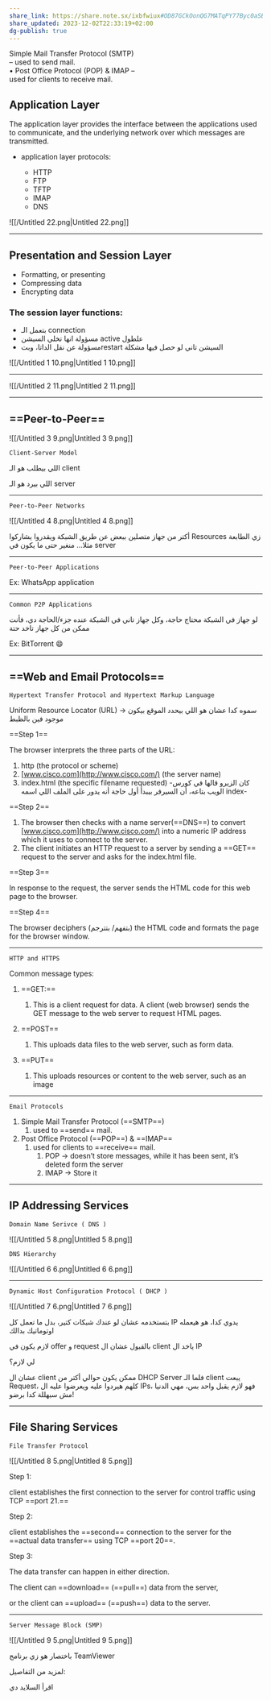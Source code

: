```yaml
---
share_link: https://share.note.sx/ixbfwiux#OD87GCkOonQG7MATqPY77Byc0aSB9DL1K8l5jdfSJZA
share_updated: 2023-12-02T22:33:19+02:00
dg-publish: true
---
```

Simple Mail Transfer Protocol (SMTP)  
– used to send mail.  
• Post Office Protocol (POP) & IMAP –  
used for clients to receive mail.

  

## Application Layer

The application layer provides the interface between the applications used to communicate, and the underlying network over which messages are transmitted.

- application layer protocols:
    
    - HTTP
    - FTP
    - TFTP
    - IMAP
    - DNS
    
      
    

![[/Untitled 22.png|Untitled 22.png]]

---

  

## Presentation and Session Layer

  

- Formatting, or presenting
- Compressing data
- Encrypting data

  

### The session layer functions:

- بتعمل الـ connection
- مسؤولة انها تخلي السيشن active علطول
- مسؤولة عن نقل الداتا، وبتrestart السيشن تاني لو حصل فيها مشكلة

![[/Untitled 1 10.png|Untitled 1 10.png]]

---

  

![[/Untitled 2 11.png|Untitled 2 11.png]]

---

  

## ==Peer-to-Peer==

  

![[/Untitled 3 9.png|Untitled 3 9.png]]

`Client-Server Model`

اللي بيطلب هو الـ client

اللي بيرد هو الـ server

---

`Peer-to-Peer Networks`

![[/Untitled 4 8.png|Untitled 4 8.png]]

أكتر من جهاز متصلين ببعض عن طريق الشبكة ويقدروا يشاركوا Resources زي الطابعة مثلا… منغير حتى ما يكون في server

---

`Peer-to-Peer Applications`

Ex: WhatsApp application

---

`Common P2P Applications`

لو جهاز في الشبكة محتاج حاجة، وكل جهاز تاني في الشبكة عنده جزء/الحاجة دي، فأنت ممكن من كل جهاز تاخد حتة

Ex: BitTorrent 😄

---

## ==Web and Email Protocols==

`Hypertext Transfer Protocol and Hypertext Markup Language`

  

Uniform Resource Locator (URL) → سموه كدا عشان هو اللي بيحدد الموقع بيكون موجود فين بالظبط

==Step 1==

The browser interprets the three parts of the URL:

1. http (the protocol or scheme)
2. [www.cisco.com](http://www.cisco.com/) (the server name)
3. index.html (the specific filename requested) -كان الزيرو قالها في كورس الويب بتاعه، أن السيرفر بيبدأ أول حاجة أنه يدور على الملف اللي اسمه index-

==Step 2==

1. The browser then checks with a name server(==DNS==) to convert [www.cisco.com](http://www.cisco.com/) into a numeric IP address  
    which it uses to connect to the server.
2. The client initiates an HTTP request to a server by sending a ==GET== request to the server and asks for the index.html file.

==Step 3==

In response to the request, the server sends the HTML code for this web page to the browser.

==Step 4==

The browser deciphers (بتفهم/ بتترجم) the HTML code and formats the page for the browser window.

---

`HTTP and HTTPS`

Common message types:

1. ==GET:==
    1. This is a client request for data. A client (web browser) sends the GET message to the web server to request HTML pages.
2. ==POST==
    1. This uploads data files to the web server, such as form data.
3. ==PUT==
    
    1. This uploads resources or content to the web server, such as an image
    
      
    

---

`Email Protocols`

1. Simple Mail Transfer Protocol (==SMTP==)
    1. used to ==send== mail.
2. Post Office Protocol (==POP==) & ==IMAP==
    1. used for clients to ==receive== mail.
        1. POP → doesn’t store messages, while it has been sent, it’s deleted form the server
        2. IMAP → Store it

---

## IP Addressing Services

  

`Domain Name Serivce ( DNS )`

  

![[/Untitled 5 8.png|Untitled 5 8.png]]

`DNS Hierarchy`

  

![[/Untitled 6 6.png|Untitled 6 6.png]]

---

`Dynamic Host Configuration Protocol ( DHCP )`

![[/Untitled 7 6.png|Untitled 7 6.png]]

بتستخدمه عشان لو عندك شبكات كتير، بدل ما تعمل كل IP يدوي كدا، هو هيعمله اوتوماتيك بدالك

لازم يكون في offer و request بالقبول عشان ال client ياخد ال IP

لي لازم؟

عشان ال client ممكن يكون حوالي أكتر من DHCP Server فلما الـ client يبعت Request، كلهم هيردوا عليه ويعرضوا عليه ال IPs، فهو لازم يقبل واحد بس، مهي الدنيا مش سبهللة كدا برضو!

---

## File Sharing Services

`File Transfer Protocol`

![[/Untitled 8 5.png|Untitled 8 5.png]]

Step 1:

client establishes the first connection to the server for control traffic using TCP ==port 21.==

Step 2:

client establishes the ==second== connection to the server for the ==actual data transfer== using TCP ==port 20==.

Step 3:

The data transfer can happen in either direction.

The client can ==download== (==pull==) data from the server,

or the client can ==upload== (==push==) data to the server.

---

`Server Message Block (SMP)`

![[/Untitled 9 5.png|Untitled 9 5.png]]

باختصار هو زي برنامج TeamViewer

لمزيد من التفاصيل:

اقرأ السلايد دي